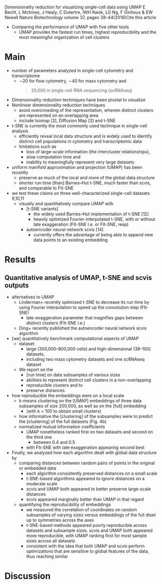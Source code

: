 Dimensionality reduction for visualizing single-cell data using UMAP
E Becht, L McInnes, J Healy, C Dutertre, IWH Kwok, LG Ng, F Ginhoux & EW Newell
Nature Biotechnology volume 37, pages 38–44(2019)Cite this article

* Comparing the performance of UMAP with five other tools
  * UMAP provides the fastest run times, highest reproducibility and the
    most meaningful organization of cell clusters

# Main

* number of parameters analyzed in single-cell cytometry and transcriptome
  * ∼20 for flow cytometry, ∼40 for mass cytometry and
    >20,000 in single-cell RNA sequencing (scRNAseq)
* Dimensionality reduction techniques have been pivotal to visualize
* Nonlinear dimensionality reduction techniques
  * avoid overcrowding of the representation, wherein distinct clusters are
    represented on an overlapping area
  * include Isomap [2], Diffusion Map [3] and t-SNE
* t-SNE is currently the most commonly used technique in single-cell analysis
  * efficiently reveal local data structure and is widely used to identify
    distinct cell populations in cytometry and transcriptomic data
  * limitations such as
    * loss of large-scale information (the intercluster relationships),
    * slow computation time and
    * inability to meaningfully represent very large datasets
* uniform manifold approximation and projection (UMAP) has been recently
  * preserve as much of the local and more of the global data structure
  * shorter run time [than] Barnes–Hut t-SNE, much faster than scvis, and
    comparable to FIt-SNE
* we test these claims on three well-characterized single-cell datasets 9,10,11
  * visually and quantitatively compare UMAP with
    * [t-SNE variants]
      * the widely used Barnes–Hut implementation of t-SNE [12]
      * heavily optimized Fourier-interpolated t-SNE,
        with or without late exaggeration (FIt-SNE l.e. or FIt-SNE, resp)
    * autoencoder neural network scvis [14]
      * currently offers the advantage of being
        able to append new data points to an existing embedding

# Results

## Quantitative analysis of UMAP, t-SNE and scvis outputs

* alternatives to UMAP
  * Linderman+ recently optimized t-SNE to decrease its run time by using
    Fourier interpolation to speed up the convolution step (FIt-SNE)
    * late-exaggeration parameter that
      magnifies gaps between distinct clusters (FIt-SNE l.e.)
  * Ding+ recently published the autoencoder neural network scvis algorithm
* [we] quantitatively benchmark computational aspects of UMAP
  * dataset:
    * large (300,000–800,000 cells) and high-dimensional (38–100) datasets,
    * including two mass cytometry datasets and one scRNAseq dataset
  * We report on the
    * [run time] on data subsamples of various sizes
    * abilities to represent distinct cell clusters in a non-overlapping
    * reproducible clusters and to
    * preserve distances
* how reproducible the embeddings were on a local scale
  * k-means clustering on the [UMAP] embeddings of
    three data subsamples of size 200,000, as well as on the [full] embedding
    * (with k = 100 to obtain small clusters)
  * how informative the [clustering] of the subsamples were to predict the
    [clustering] of the full datasets (Fig. 4b)
  * normalized mutual information coefficients
    * UMAP nonetheless ranked first on two datasets and second on the third one
      * between 0.4 and 0.5
    * with FIt-SNE with late exaggeration appearing second best
* Finally, we analyzed how each algorithm dealt with global data structure by
  * comparing distances between random pairs of points in the original or
    embedded data
    * each algorithm consistently preserved distances on a small scale
    * t-SNE-based algorithms appeared to ignore distances on a moderate scale
    * scvis and UMAP both appeared to better preserve large-scale distances
    * scvis appeared marginally better than UMAP in that regard
  * quantifying the reproducibility of embeddings
    * we measured the correlation of coordinates
      on random subsamples of varying sizes versus embeddings of the full dtset
      up to symmetries across the axes
    * t-SNE-based methods appeared poorly reproducible across datasets and
      subsample sizes. scvis and UMAP both appeared more reproducible, with
      UMAP ranking first for most sample sizes across all datasets
    * consistent with the idea that both UMAP and scvis perform optimizations
      that are sensitive to global features of the data, thus reaching similar

# Discussion
